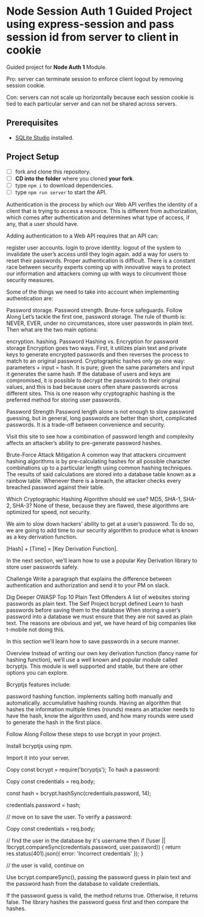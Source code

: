 # Node Session Auth 1 Guided Project using express-session and pass session id from server to client in cookie

Guided project for **Node Auth 1** Module.

Pro: server can terminate session to enforce client logout by removing session cookie.

Con: servers can not scale up horizontally because each session cookie is tied to each particular server and can not be shared across servers.

## Prerequisites

- [SQLite Studio](https://sqlitestudio.pl/index.rvt?act=download) installed.

## Project Setup

- [ ] fork and clone this repository.
- [ ] **CD into the folder** where you cloned **your fork**.
- [ ] type `npm i` to download dependencies.
- [ ] type `npm run server` to start the API.

Authentication is the process by which our Web API verifies the identity of a client that is trying to access a resource. This is different from authorization, which comes after authentication and determines what type of access, if any, that a user should have.

Adding authentication to a Web API requires that an API can:

register user accounts.
login to prove identity.
logout of the system to invalidate the user’s access until they login again.
add a way for users to reset their passwords.
Proper authentication is difficult. There is a constant race between security experts coming up with innovative ways to protect our information and attackers coming up with ways to circumvent those security measures.

Some of the things we need to take into account when implementing authentication are:

Password storage.
Password strength.
Brute-force safeguards.
Follow Along
Let’s tackle the first one, password storage. The rule of thumb is: NEVER, EVER, under no circumstances, store user passwords in plain text. Then what are the two main options:

encryption.
hashing.
Password Hashing vs. Encryption for password storage
Encryption goes two ways. First, it utilizes plain text and private keys to generate encrypted passwords and then reverses the process to match to an original password.
Cryptographic hashes only go one way: parameters + input = hash. It is pure; given the same parameters and input it generates the same hash.
If the database of users and keys are compromised, it is possible to decrypt the passwords to their original values, and this is bad because users often share passwords across different sites. This is one reason why cryptographic hashing is the preferred method for storing user passwords.

Password Strength
Password length alone is not enough to slow password guessing, but in general, long passwords are better than short, complicated passwords. It is a trade-off between convenience and security.

Visit this site to see how a combination of password length and complexity affects an attacker’s ability to pre-generate password hashes.

Brute-Force Attack Mitigation
A common way that attackers circumvent hashing algorithms is by pre-calculating hashes for all possible character combinations up to a particular length using common hashing techniques. The results of said calculations are stored into a database table known as a rainbow table. Whenever there is a breach, the attacker checks every breached password against their table.

Which Cryptographic Hashing Algorithm should we use? MD5, SHA-1, SHA-2, SHA-3? None of these, because they are flawed, these algorithms are optimized for speed, not security.

We aim to slow down hackers’ ability to get at a user’s password. To do so, we are going to add time to our security algorithm to produce what is known as a key derivation function.

[Hash] + [Time] = [Key Derivation Function].

In the next section, we’ll learn how to use a popular Key Derivation library to store user passwords safely.

Challenge
Write a paragraph that explains the difference between authentication and authorization and send it to your PM on slack.

Dig Deeper
OWASP Top 10
Plain Text Offenders
A list of websites storing passwords as plain text.
The Seif Project
bcrypt defined
Learn to hash passwords before saving them to the database
When storing a user’s password into a database we must ensure that they are not saved as plain text. The reasons are obvious and yet, we have heard of big companies like t-mobile not doing this.

In this section we’ll learn how to save passwords in a secure manner.

Overview
Instead of writing our own key derivation function (fancy name for hashing function), we’ll use a well known and popular module called bcryptjs. This module is well supported and stable, but there are other options you can explore.

Bcryptjs features include:

password hashing function.
implements salting both manually and automatically.
accumulative hashing rounds.
Having an algorithm that hashes the information multiple times (rounds) means an attacker needs to have the hash, know the algorithm used, and how many rounds were used to generate the hash in the first place.

Follow Along
Follow these steps to use bcrypt in your project.

Install bcryptjs using npm.

Import it into your server.

Copy
const bcrypt = require('bcryptjs');
To hash a password:

Copy
const credentials = req.body;

const hash = bcrypt.hashSync(credentials.password, 14);

credentials.password = hash;

// move on to save the user.
To verify a password:

Copy
const credentials = req.body;

// find the user in the database by it's username then
if (!user || !bcrypt.compareSync(credentials.password, user.password)) {
  return res.status(401).json({ error: 'Incorrect credentials' });
}

// the user is valid, continue on

Use bcrypt.compareSync(), passing the password guess in plain text and the password hash from the database to validate credentials.

If the password guess is valid, the method returns true. Otherwise, it returns false. The library hashes the password guess first and then compare the hashes.
